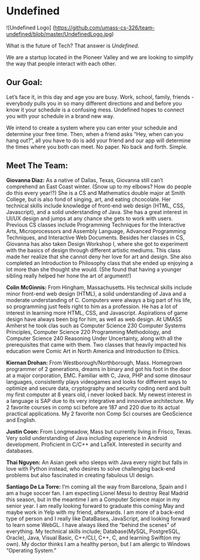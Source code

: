 Undefined
=========

![Undefined Logo] (https://github.com/umass-cs-326/team-undefined/blob/master/UndefinedLogo.jpg)

What is the future of Tech? That answer is *Undefined*.

We are a startup located in the Pioneer Valley and we are looking to simplify the way that people interact with each other.

Our Goal:
---------
Let’s face it, in this day and age you are busy. Work, school, family, friends - everybody pulls you in so many different directions and and before you know it your schedule is a confusing mess. Undefined hopes to connect you with your schedule in a brand new way.

We intend to create a system where you can enter your schedule and determine your free time. Then, when a friend asks “Hey, when can you hang out?”, all you have to do is add your friend and our app will determine the times where you both can meet. No paper. No back and forth. Simple.

Meet The Team:
--------------
**Giovanna Diaz:** As a native of Dallas, Texas, Giovanna still can’t comprehend an East Coast winter. (Snow up to my elbows? How do people do this every year!?) She is a CS and Mathematics double major at Smith College, but is also fond of singing, art, and eating chcocolate. Her technical skills include knowledge of front-end web design (HTML, CSS, Javascript), and a solid understanding of Java. She has a great interest in UI/UX design and jumps at any chance she gets to work with users. Previous CS classes include Programming Techniques for the Interactive Arts, Microprocessors and Assembly Language, Advanced Programming Techniques, and Interactive Web Documents. Besides her classes in CS, Giovanna has also taken Design Workshop I, where she got to experiment with the basics of design through different artistic mediums. This class made her realize that she cannot deny her love for art and design. She also completed an Introduction to Philosophy class that she ended up enjoying a lot more than she thought she would. (She found that having a younger sibling really helped her hone the art of argument!)

**Colin McGinnis:** From Hingham, Massachusetts. His technical skills include minor front-end web design (HTML), a solid understanding of Java and a moderate understanding of C. Computers were always a big part of his life, so programming just feels right to him as a profession. He has a lot of interest in learning more HTML, CSS, and Javascript. Aspirations of game design have always been big for him, as well as web design. At UMASS Amherst he took clas such as Computer Science 230 Computer Systems Principles, Computer Science 220 Programming Methodology, and Computer Science 240 Reasoning Under Uncertainty, along with all the prerequisites that came with them. Two classes that heavily impacted his education were Comic Art in North America and Introduction to Ethics.

**Kiernan Drohan:** From Westborough/Northborough, Mass. Homegrown programmer of 2 generations, dreams in binary and got his foot in the door at a major corporation, EMC. Familiar with C, Java, PHP and some dinosaur languages, consistently plays videogames and looks for different ways to optimize and secure data, cryptography and security coding nerd and built my first computer at 8 years old, i never looked back. My newest interest in a language is SAP due to its very integrative and innovative architecture. My 2 favorite courses in comp sci before are 187 and 220 due to its actual practical applications. My 2 favorite non Comp Sci courses are GeoScience and English.

**Justin Coon:** From Longmeadow, Mass but currently living in Frisco, Texas. Very solid understanding of Java including experience in Android development. Proficient in C/C++ and LaTeX. Interested in security and databases.

**Thai Nguyen:** An Asian geek who sleeps with Java every night but falls in love with Python instead, who desires to solve challenging back-end problems but also fascinated in creating fabulous UI design. 

**Santiago De La Torre:** I’m coming all the way from Barcelona, Spain and I am a huge soccer fan. I am expecting Lionel Messi to destroy Real Madrid this season, but in the meantime I am a Computer Science major in my senior year. I am really looking forward to graduate this coming May and maybe work in Yelp with my friend, afterwards. I am more of a back-end type of person and I really like DataBases, JavaScript, and looking forward to learn some WebGL. I have always liked the “behind the scenes” of everything. My technical skills include; Database(MySQL, PostgreSQL, Oracle), Java, Visual Basic, C++/CLI, C++, C, and learning Swift(on my own). My doctor thinks I am a healthy person, but I am allergic to Windows “Operating System.”